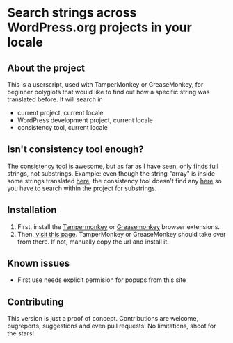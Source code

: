 # Search strings across WordPress.org projects in your locale

## About the project

This is a userscript, used with TamperMonkey or GreaseMonkey, for beginner polyglots that would like to find out how a specific string was translated before. It will search in 
- current project, current locale
- WordPress development project, current locale
- consistency tool, current locale

## Isn't consistency tool enough? 
The [consistency tool](https://translate.wordpress.org/consistency/) is awesome, but as far as I have seen, only finds full strings, not substrings.
Example: even though the string "array" is inside some strings translated [here](https://translate.wordpress.org/projects/wp/dev/ro/default/?filters%5Bterm%5D=array), the consistency tool doesn't find any [here](https://translate.wordpress.org/consistency/?search=array&set=ro%2Fdefault&project=) so you have to search within the project for substrings. 

## Installation

1. First, install the <a href="http://tampermonkey.net/">Tampermonkey</a> or <a href="http://www.greasespot.net/">Greasemonkey</a> browser extensions.
2. Then, [visit this page](https://raw.githubusercontent.com/vlad-timotei/wporg-string-search/main/src/wporg-search-strings-across-projects.js). TamperMonkey or GreaseMonkey should take over from there. If not, manually copy the url and install it.

## Known issues
- First use needs explicit permision for popups from this site

## Contributing
This version is just a proof of concept. Contributions are welcome, bugreports, suggestions and even pull requests! No limitations, shoot for the stars!
